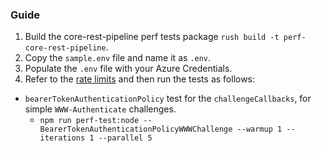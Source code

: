 ### Guide

1. Build the core-rest-pipeline perf tests package `rush build -t perf-core-rest-pipeline`.
3. Copy the `sample.env` file and name it as `.env`.
4. Populate the `.env` file with your Azure Credentials.
5. Refer to the [rate limits](https://docs.microsoft.com/azure/active-directory/enterprise-users/directory-service-limits-restrictions) and then run the tests as follows:

- `bearerTokenAuthenticationPolicy` test for the `challengeCallbacks`, for simple `WWW-Authenticate` challenges.
  - `npm run perf-test:node -- BearerTokenAuthenticationPolicyWWWChallenge --warmup 1 --iterations 1 --parallel 5`
